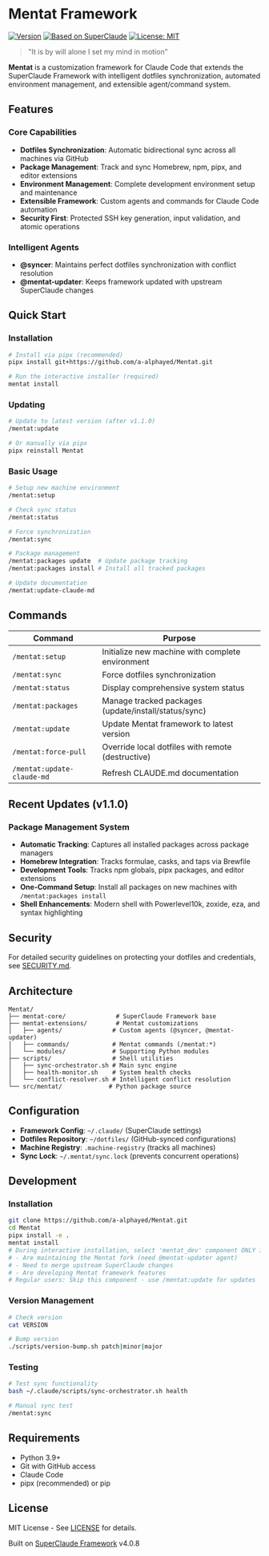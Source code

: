 # Mentat Framework

[![Version](https://img.shields.io/badge/version-1.1.0-blue)](https://github.com/a-alphayed/Mentat/releases)
[![Based on SuperClaude](https://img.shields.io/badge/based%20on-SuperClaude%20v4.0.8-purple)](https://github.com/SuperClaude-Org/SuperClaude_Framework)
[![License: MIT](https://img.shields.io/badge/License-MIT-yellow.svg)](https://opensource.org/licenses/MIT)

> "It is by will alone I set my mind in motion"

**Mentat** is a customization framework for Claude Code that extends the SuperClaude Framework with intelligent dotfiles synchronization, automated environment management, and extensible agent/command system.

## Features

### Core Capabilities

- **Dotfiles Synchronization**: Automatic bidirectional sync across all machines via GitHub
- **Package Management**: Track and sync Homebrew, npm, pipx, and editor extensions
- **Environment Management**: Complete development environment setup and maintenance
- **Extensible Framework**: Custom agents and commands for Claude Code automation
- **Security First**: Protected SSH key generation, input validation, and atomic operations

### Intelligent Agents

- **@syncer**: Maintains perfect dotfiles synchronization with conflict resolution
- **@mentat-updater**: Keeps framework updated with upstream SuperClaude changes

## Quick Start

### Installation

```bash
# Install via pipx (recommended)
pipx install git+https://github.com/a-alphayed/Mentat.git

# Run the interactive installer (required)
mentat install
```

### Updating

```bash
# Update to latest version (after v1.1.0)
/mentat:update

# Or manually via pipx
pipx reinstall Mentat
```

### Basic Usage

```bash
# Setup new machine environment
/mentat:setup

# Check sync status
/mentat:status

# Force synchronization
/mentat:sync

# Package management
/mentat:packages update  # Update package tracking
/mentat:packages install # Install all tracked packages

# Update documentation
/mentat:update-claude-md
```

## Commands

| Command | Purpose |
|---------|---------|
| `/mentat:setup` | Initialize new machine with complete environment |
| `/mentat:sync` | Force dotfiles synchronization |
| `/mentat:status` | Display comprehensive system status |
| `/mentat:packages` | Manage tracked packages (update/install/status/sync) |
| `/mentat:update` | Update Mentat framework to latest version |
| `/mentat:force-pull` | Override local dotfiles with remote (destructive) |
| `/mentat:update-claude-md` | Refresh CLAUDE.md documentation |

## Recent Updates (v1.1.0)

### Package Management System
- **Automatic Tracking**: Captures all installed packages across package managers
- **Homebrew Integration**: Tracks formulae, casks, and taps via Brewfile
- **Development Tools**: Tracks npm globals, pipx packages, and editor extensions
- **One-Command Setup**: Install all packages on new machines with `/mentat:packages install`
- **Shell Enhancements**: Modern shell with Powerlevel10k, zoxide, eza, and syntax highlighting


## Security

For detailed security guidelines on protecting your dotfiles and credentials, see [SECURITY.md](SECURITY.md).

## Architecture

```text
Mentat/
├── mentat-core/              # SuperClaude Framework base
├── mentat-extensions/        # Mentat customizations
│   ├── agents/              # Custom agents (@syncer, @mentat-updater)
│   ├── commands/            # Mentat commands (/mentat:*)
│   └── modules/             # Supporting Python modules
├── scripts/                 # Shell utilities
│   ├── sync-orchestrator.sh # Main sync engine
│   ├── health-monitor.sh    # System health checks
│   └── conflict-resolver.sh # Intelligent conflict resolution
└── src/mentat/             # Python package source
```

## Configuration

- **Framework Config**: `~/.claude/` (SuperClaude settings)
- **Dotfiles Repository**: `~/dotfiles/` (GitHub-synced configurations)
- **Machine Registry**: `.machine-registry` (tracks all machines)
- **Sync Lock**: `~/.mentat/sync.lock` (prevents concurrent operations)

## Development

### Installation

```bash
git clone https://github.com/a-alphayed/Mentat.git
cd Mentat
pipx install -e .
mentat install
# During interactive installation, select 'mentat_dev' component ONLY if you:
# - Are maintaining the Mentat fork (need @mentat-updater agent)
# - Need to merge upstream SuperClaude changes
# - Are developing Mentat framework features
# Regular users: Skip this component - use /mentat:update for updates
```

### Version Management

```bash
# Check version
cat VERSION

# Bump version
./scripts/version-bump.sh patch|minor|major
```

### Testing

```bash
# Test sync functionality
bash ~/.claude/scripts/sync-orchestrator.sh health

# Manual sync test
/mentat:sync
```

## Requirements

- Python 3.9+
- Git with GitHub access
- Claude Code
- pipx (recommended) or pip

## License

MIT License - See [LICENSE](LICENSE) for details.

Built on [SuperClaude Framework](https://github.com/SuperClaude-Org/SuperClaude_Framework) v4.0.8
